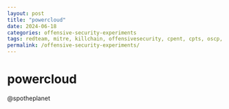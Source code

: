 ```yaml
---
layout: post
title: "powercloud"
date: 2024-06-18
categories: offensive-security-experiments
tags: redteam, mitre, killchain, offensivesecurity, cpent, cpts, oscp, exploit
permalink: /offensive-security-experiments/
---
```


# powercloud
@spotheplanet
